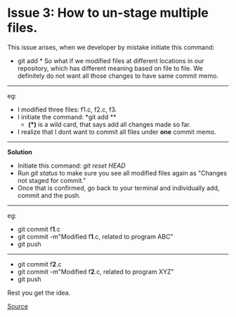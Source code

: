 <!--
==============================================================================
 @Author             : Asheem Chhetri <asheem>
 @Date               : Sunday, July 3rd 2016, 12:56:08 am
 @Email              : achhetri@purdue.edu
 @Project Name       :  
 @Last modified by   : asheem
 @Last modified time : Sunday, July 3rd 2016, 12:44:40 am
==============================================================================
-->

# Issue 3: How to un-stage multiple files.

This issue arises, when we developer by mistake initiate this command:
* git add *
So what if we modified files at different locations in our repository, which has different meaning based on file to file. We definitely do not want all those changes to have same commit memo.

---

eg:
* I modified three files: f1.c, f2.c, f3.
* I initiate the command: *git add **
  * **(*)** is a wild card, that says add all changes made so far.
* I realize that I dont want to commit all files under **one** commit memo.

---

**Solution**
* Initiate this command: *git reset HEAD*
* Run *git status* to make sure you see all modified files again as "Changes not staged for commit."
* Once that is confirmed, go back to your terminal and individually add, commit and the push.
---
eg:
* git commit f**1**.c
* git commit -m"Modified f**1**.c, related to program ABC"
* git push

---

* git commit f**2**.c
* git commit -m"Modified f**2**.c, related to program XYZ"
* git push

Rest you get the idea.

[Source](http://stackoverflow.com/questions/6919121/why-are-there-2-ways-to-unstage-a-file-in-git)

